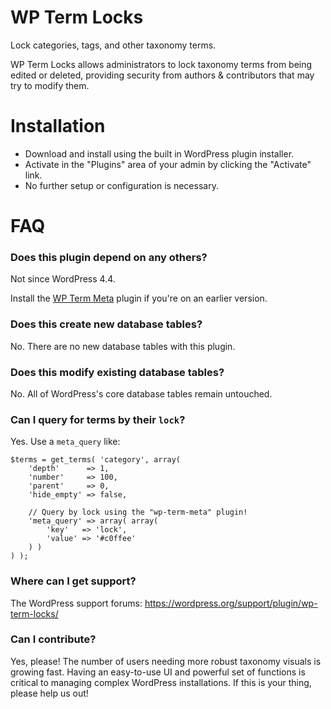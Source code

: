 # WP Term Locks

Lock categories, tags, and other taxonomy terms.

WP Term Locks allows administrators to lock taxonomy terms from being edited or deleted, providing security from authors & contributors that may try to modify them.

# Installation

* Download and install using the built in WordPress plugin installer.
* Activate in the "Plugins" area of your admin by clicking the "Activate" link.
* No further setup or configuration is necessary.

# FAQ

### Does this plugin depend on any others?

Not since WordPress 4.4.

Install the [WP Term Meta](https://wordpress.org/plugins/wp-term-meta/ "Metadata, for taxonomy terms.") plugin if you're on an earlier version.

### Does this create new database tables?

No. There are no new database tables with this plugin.

### Does this modify existing database tables?

No. All of WordPress's core database tables remain untouched.

### Can I query for terms by their `lock`?

Yes. Use a `meta_query` like:

```
$terms = get_terms( 'category', array(
	'depth'      => 1,
	'number'     => 100,
	'parent'     => 0,
	'hide_empty' => false,

	// Query by lock using the "wp-term-meta" plugin!
	'meta_query' => array( array(
		'key'   => 'lock',
		'value' => '#c0ffee'
	) )
) );
```

### Where can I get support?

The WordPress support forums: https://wordpress.org/support/plugin/wp-term-locks/

### Can I contribute?

Yes, please! The number of users needing more robust taxonomy visuals is growing fast. Having an easy-to-use UI and powerful set of functions is critical to managing complex WordPress installations. If this is your thing, please help us out!
